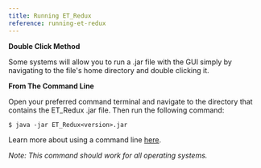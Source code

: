 ```yaml
---
title: Running ET_Redux
reference: running-et-redux
---
```


**Double Click Method**

Some systems will allow you to run a .jar file with the GUI simply by navigating to the file's home directory and double clicking it. 

**From The Command Line**

Open your preferred command terminal and navigate to the directory that contains the ET_Redux .jar file. Then run the following command:

    $ java -jar ET_Redux<version>.jar

Learn more about using a command line [here](http://cli.learncodethehardway.org/book/).

*Note: This command should work for all operating systems.*